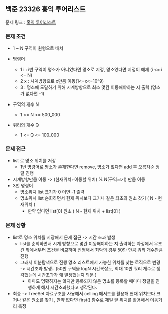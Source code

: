 ## 백준 23326 홍익 투어리스트

문제 링크 : [홍익 투어리스트](https://www.acmicpc.net/problem/23326)

### 문제 조건

- 1 ~ N 구역이 원형으로 배치 
- 명령어
  - 1 i : i번 구역이 명소가 아니었다면 명소로 지정, 명소였다면 지정이 해제 (i <= i <= N)
  - 2 x : 시계방향으로 x만큼 이동(1<=x<=10^9)
  - 3 : 명소에 도달하기 위해 시계방향으로 최소 몇칸 이동해야하는 지 출력 (명소가 없다면 -1)

- 구역의 개수 N
  - 1 <= N <= 500_000
- 쿼리의 개수 Q
  - 1 <= Q <= 100_000

### 문제 접근
- list 로 명소 위치를 저장
  - 1번 명령어로 명소가 존재한다면 remove, 명소가 없다면 add 후 오름차순 정렬 진행
- 시계방향만큼 이동 -> (현재위치+이동할 위치) % N(구역크기) 만큼 이동
- 3번 명령어
  - 명소위치 list 크기가 0 이면 -1 출력
  - 명소위치 list 순회하면서 현재 위치보다 크거나 같은 최초의 원소 찾기 ( N - 현재위치 )
    - 만약 없다면 list[0] 원소 ( N - 현재 위치 + list[0] )

### 문제 상황
- list로 명소 위치를 저장해서 문제 접근 -> 시간 초과 발생 
  - list를 순회하면서 시계 방향으로 몇칸 이동해야하는 지 출력하는 과정에서 무조건 앞에서부터 조건을 비교하며 진행해서 최악의 경우 50만 만큼 쿼리 개수만큼 진행
  - 그래서 이분탐색으로 진행 명소 리스트에서 가능한 위치를 찾는 로직으로 변경 -> 시간초과 발생.. (50만 구역을 logN 시간복잡도, 최대 10만 쿼리 개수로 생각했는데 시간초과가 왜 발생했는지 의문 )
    - 아마도 명확하지는 않지만 등록되지 않은 명소를 등록할 때마다 정렬을 진행하게 해서 시간초과했다고 생각된다.
- 최종 -> TreeSet 자료구조를 사용해서 celling 메서드를 활용해 현재 위치보다 크거나 같은 원소를 찾기 , 만약 없다면 first() 함수로 제일 앞 위치를 활용해서 이동거리 측정 